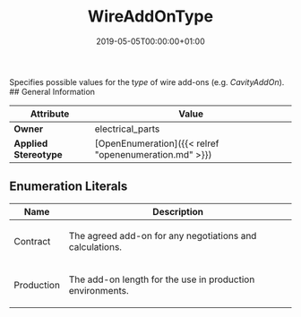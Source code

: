 ﻿---
title: WireAddOnType
toc: false
type: specs
date: "2019-05-05T00:00:00+01:00"
draft: false
menu_name: vec120

# Prev/next pager order (if `docs_section_pager` enabled in `params.toml`)
weight: 
---
<html>   <head>     </head>   <body> Specifies possible values for the t<i>ype </i>of wire add-ons (e.g. <i>CavityAddOn</i>).</body> </html>
## General Information

| Attribute               | Value |
|-------------------------|-------|
| **Owner**               | electrical_parts |
| **Applied Stereotype**  | [OpenEnumeration]({{< relref "openenumeration.md" >}})<br/>  |

## Enumeration Literals
| Name          | **Description** |
|---------------|-----------------|
| Contract | <html>   <head>     </head>   <body>     <p> The agreed add-on for any negotiations and calculations.      </p>  </body> </html> |
| Production | <html>   <head>     </head>   <body>     <p> The add-on length for the use in production environments.      </p>  </body> </html> |
